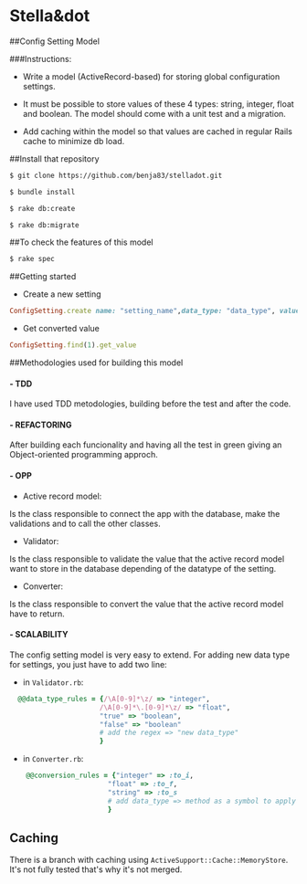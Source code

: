 Stella&dot
=====

##Config Setting Model

###Instructions:

* Write a model (ActiveRecord-based) for storing global configuration settings.

* It must be possible to store values of these 4 types: string, integer, float and boolean. The model should come with a unit test and a migration.

* Add caching within the model so that values are cached in regular Rails cache to minimize db load.

##Install that repository

```bash
$ git clone https://github.com/benja83/stelladot.git

$ bundle install

$ rake db:create

$ rake db:migrate
```

##To check the features of this model

```bash
$ rake spec
```

##Getting started

* Create a new setting

```ruby
ConfigSetting.create name: "setting_name",data_type: "data_type", value: "value"
```

* Get converted value

```ruby
ConfigSetting.find(1).get_value
```

##Methodologies used for building this model

#### - TDD

I have used TDD metodologies, building before the test and after the code.

#### - REFACTORING

After building each funcionality and having all the test in green giving an Object-oriented programming approch.

#### - OPP

* Active record model:

Is the class responsible to connect the app with the database, make the validations and to call the other classes.

* Validator:


Is the class responsible to validate the value that the active record model want to store in the database depending of the datatype of the setting.

* Converter:

Is the class responsible to convert the value that the active record model have to return.

#### - SCALABILITY

The config setting model is very easy to extend. For adding new data type for settings, you just have to add two line:

* in `Validator.rb`:

```ruby
  @@data_type_rules = {/\A[0-9]*\z/ => "integer",
                      /\A[0-9]*\.[0-9]*\z/ => "float",
                      "true" => "boolean",
                      "false" => "boolean"
                      # add the regex => "new data_type"
                      }
```
* in `Converter.rb`:

```ruby
    @@conversion_rules = {"integer" => :to_i,
                        "float" => :to_f,
                        "string" => :to_s
                        # add data_type => method as a symbol to apply on the string store in data base
                        }
```

## Caching

There is a branch with caching using `ActiveSupport::Cache::MemoryStore`. It's not fully tested that's why it's not merged.